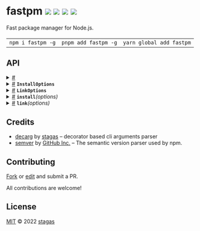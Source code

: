 <h1>
fastpm <a href="https://npmjs.org/package/fastpm"><img src="https://img.shields.io/badge/npm-v1.0.1-F00.svg?colorA=000"/></a> <a href="src"><img src="https://img.shields.io/badge/loc-429-FFF.svg?colorA=000"/></a> <a href="https://cdn.jsdelivr.net/npm/fastpm@1.0.1/dist/fastpm.min.js"><img src="https://img.shields.io/badge/brotli-5K-333.svg?colorA=000"/></a> <a href="LICENSE"><img src="https://img.shields.io/badge/license-MIT-F0B.svg?colorA=000"/></a>
</h1>

<p></p>

Fast package manager for Node.js.

<h4>
<table><tr><td title="Triple click to select and copy paste">
<code>npm i fastpm -g</code>
</td><td title="Triple click to select and copy paste">
<code>pnpm add fastpm -g</code>
</td><td title="Triple click to select and copy paste">
<code>yarn global add fastpm</code>
</td></tr></table>
</h4>

## API

<p>  <details id="<internal>$27" title="Namespace" ><summary><span><a href="#<internal>$27">#</a></span>  <code><strong><internal></strong></code>    </summary>    <ul>        <p>  <details id="CoreOptions$28" title="Class" ><summary><span><a href="#CoreOptions$28">#</a></span>  <code><strong>CoreOptions</strong></code>    </summary>  <a href="src/core.ts#L4">src/core.ts#L4</a>  <ul>        <p>  <details id="constructor$29" title="Constructor" ><summary><span><a href="#constructor$29">#</a></span>  <code><strong>constructor</strong></code><em>(options)</em>    </summary>  <a href="src/core.ts#L11">src/core.ts#L11</a>  <ul>    <p>  <details id="new CoreOptions$30" title="ConstructorSignature" ><summary><span><a href="#new CoreOptions$30">#</a></span>  <code><strong>new CoreOptions</strong></code><em>()</em>    </summary>    <ul><p><a href="#CoreOptions$28">CoreOptions</a></p>      <p>  <details id="options$31" title="Parameter" ><summary><span><a href="#options$31">#</a></span>  <code><strong>options</strong></code>  <span><span>&nbsp;=&nbsp;</span>  <code>{}</code></span>  </summary>    <ul><p><span>Partial</span>&lt;<a href="#CoreOptions$28">CoreOptions</a>&gt;</p>        </ul></details></p>  </ul></details></p>    </ul></details><details id="bin$32" title="Property" ><summary><span><a href="#bin$32">#</a></span>  <code><strong>bin</strong></code>  <span><span>&nbsp;=&nbsp;</span>  <code>'safe-npm'</code></span>  </summary>  <a href="src/core.ts#L6">src/core.ts#L6</a>  <ul><p>string</p>        </ul></details><details id="root$33" title="Property" ><summary><span><a href="#root$33">#</a></span>  <code><strong>root</strong></code>  <span><span>&nbsp;=&nbsp;</span>  <code>'.'</code></span>  </summary>  <a href="src/core.ts#L9">src/core.ts#L9</a>  <ul><p>string</p>        </ul></details></p></ul></details></p></ul></details><details id="InstallOptions$1" title="Class" ><summary><span><a href="#InstallOptions$1">#</a></span>  <code><strong>InstallOptions</strong></code>    </summary>  <a href="src/install.ts#L31">src/install.ts#L31</a>  <ul>        <p>  <details id="constructor$2" title="Constructor" ><summary><span><a href="#constructor$2">#</a></span>  <code><strong>constructor</strong></code><em>(options)</em>    </summary>  <a href="src/install.ts#L49">src/install.ts#L49</a>  <ul>    <p>  <details id="new InstallOptions$3" title="ConstructorSignature" ><summary><span><a href="#new InstallOptions$3">#</a></span>  <code><strong>new InstallOptions</strong></code><em>()</em>    </summary>    <ul><p><a href="#InstallOptions$1">InstallOptions</a></p>      <p>  <details id="options$4" title="Parameter" ><summary><span><a href="#options$4">#</a></span>  <code><strong>options</strong></code>  <span><span>&nbsp;=&nbsp;</span>  <code>{}</code></span>  </summary>    <ul><p><span>Partial</span>&lt;<a href="#InstallOptions$1">InstallOptions</a>&gt;</p>        </ul></details></p>  </ul></details></p>    </ul></details><details id="bin$11" title="Property" ><summary><span><a href="#bin$11">#</a></span>  <code><strong>bin</strong></code>  <span><span>&nbsp;=&nbsp;</span>  <code>'safe-npm'</code></span>  </summary>  <a href="src/core.ts#L6">src/core.ts#L6</a>  <ul><p>string</p>        </ul></details><details id="cache$9" title="Property" ><summary><span><a href="#cache$9">#</a></span>  <code><strong>cache</strong></code>  <span><span>&nbsp;=&nbsp;</span>  <code>...</code></span>  </summary>  <a href="src/install.ts#L45">src/install.ts#L45</a>  <ul><p>string</p>        </ul></details><details id="deps$10" title="Property" ><summary><span><a href="#deps$10">#</a></span>  <code><strong>deps</strong></code>    </summary>  <a href="src/install.ts#L47">src/install.ts#L47</a>  <ul><p>string</p>        </ul></details><details id="fast$8" title="Property" ><summary><span><a href="#fast$8">#</a></span>  <code><strong>fast</strong></code>  <span><span>&nbsp;=&nbsp;</span>  <code>false</code></span>  </summary>  <a href="src/install.ts#L42">src/install.ts#L42</a>  <ul><p>boolean</p>        </ul></details><details id="force$6" title="Property" ><summary><span><a href="#force$6">#</a></span>  <code><strong>force</strong></code>  <span><span>&nbsp;=&nbsp;</span>  <code>false</code></span>  </summary>  <a href="src/install.ts#L36">src/install.ts#L36</a>  <ul><p>boolean</p>        </ul></details><details id="peer$5" title="Property" ><summary><span><a href="#peer$5">#</a></span>  <code><strong>peer</strong></code>  <span><span>&nbsp;=&nbsp;</span>  <code>false</code></span>  </summary>  <a href="src/install.ts#L33">src/install.ts#L33</a>  <ul><p>boolean</p>        </ul></details><details id="root$12" title="Property" ><summary><span><a href="#root$12">#</a></span>  <code><strong>root</strong></code>  <span><span>&nbsp;=&nbsp;</span>  <code>'.'</code></span>  </summary>  <a href="src/core.ts#L9">src/core.ts#L9</a>  <ul><p>string</p>        </ul></details><details id="skipFinalize$7" title="Property" ><summary><span><a href="#skipFinalize$7">#</a></span>  <code><strong>skipFinalize</strong></code>  <span><span>&nbsp;=&nbsp;</span>  <code>false</code></span>  </summary>  <a href="src/install.ts#L39">src/install.ts#L39</a>  <ul><p>boolean</p>        </ul></details></p></ul></details><details id="LinkOptions$16" title="Class" ><summary><span><a href="#LinkOptions$16">#</a></span>  <code><strong>LinkOptions</strong></code>    </summary>  <a href="src/link.ts#L15">src/link.ts#L15</a>  <ul>        <p>  <details id="constructor$17" title="Constructor" ><summary><span><a href="#constructor$17">#</a></span>  <code><strong>constructor</strong></code><em>(options)</em>    </summary>  <a href="src/link.ts#L22">src/link.ts#L22</a>  <ul>    <p>  <details id="new LinkOptions$18" title="ConstructorSignature" ><summary><span><a href="#new LinkOptions$18">#</a></span>  <code><strong>new LinkOptions</strong></code><em>()</em>    </summary>    <ul><p><a href="#LinkOptions$16">LinkOptions</a></p>      <p>  <details id="options$19" title="Parameter" ><summary><span><a href="#options$19">#</a></span>  <code><strong>options</strong></code>  <span><span>&nbsp;=&nbsp;</span>  <code>{}</code></span>  </summary>    <ul><p><span>Partial</span>&lt;<a href="#LinkOptions$16">LinkOptions</a>&gt;</p>        </ul></details></p>  </ul></details></p>    </ul></details><details id="bin$22" title="Property" ><summary><span><a href="#bin$22">#</a></span>  <code><strong>bin</strong></code>  <span><span>&nbsp;=&nbsp;</span>  <code>'safe-npm'</code></span>  </summary>  <a href="src/core.ts#L6">src/core.ts#L6</a>  <ul><p>string</p>        </ul></details><details id="dev$21" title="Property" ><summary><span><a href="#dev$21">#</a></span>  <code><strong>dev</strong></code>  <span><span>&nbsp;=&nbsp;</span>  <code>false</code></span>  </summary>  <a href="src/link.ts#L20">src/link.ts#L20</a>  <ul><p>boolean</p>        </ul></details><details id="root$23" title="Property" ><summary><span><a href="#root$23">#</a></span>  <code><strong>root</strong></code>  <span><span>&nbsp;=&nbsp;</span>  <code>'.'</code></span>  </summary>  <a href="src/core.ts#L9">src/core.ts#L9</a>  <ul><p>string</p>        </ul></details><details id="source$20" title="Property" ><summary><span><a href="#source$20">#</a></span>  <code><strong>source</strong></code>    </summary>  <a href="src/link.ts#L17">src/link.ts#L17</a>  <ul><p>string</p>        </ul></details></p></ul></details><details id="install$13" title="Function" ><summary><span><a href="#install$13">#</a></span>  <code><strong>install</strong></code><em>(options)</em>    </summary>  <a href="src/install.ts#L55">src/install.ts#L55</a>  <ul>    <p>    <details id="options$15" title="Parameter" ><summary><span><a href="#options$15">#</a></span>  <code><strong>options</strong></code>    </summary>    <ul><p><a href="#InstallOptions$1">InstallOptions</a></p>        </ul></details>  <p><strong>install</strong><em>(options)</em>  &nbsp;=&gt;  <ul><span>Promise</span>&lt;void&gt;</ul></p></p>    </ul></details><details id="link$24" title="Function" ><summary><span><a href="#link$24">#</a></span>  <code><strong>link</strong></code><em>(options)</em>    </summary>  <a href="src/link.ts#L28">src/link.ts#L28</a>  <ul>    <p>    <details id="options$26" title="Parameter" ><summary><span><a href="#options$26">#</a></span>  <code><strong>options</strong></code>    </summary>    <ul><p><a href="#LinkOptions$16">LinkOptions</a></p>        </ul></details>  <p><strong>link</strong><em>(options)</em>  &nbsp;=&gt;  <ul><span>Promise</span>&lt;void&gt;</ul></p></p>    </ul></details></p>

## Credits

- [decarg](https://npmjs.org/package/decarg) by [stagas](https://github.com/stagas) &ndash; decorator based cli arguments parser
- [semver](https://npmjs.org/package/semver) by [GitHub Inc.](https://github.com/npm) &ndash; The semantic version parser used by npm.

## Contributing

[Fork](https://github.com/stagas/fastpm/fork) or [edit](https://github.dev/stagas/fastpm) and submit a PR.

All contributions are welcome!

## License

<a href="LICENSE">MIT</a> &copy; 2022 [stagas](https://github.com/stagas)
